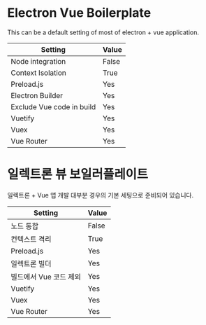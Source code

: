 # Electron Vue Boilerplate
This can be a default setting of most of electron + vue application.

| Setting                   | Value |
| ------------------------- | ----- |
| Node integration          | False |
| Context Isolation         | True  |
| Preload.js                | Yes   |
| Electron Builder          | Yes   |
| Exclude Vue code in build | Yes   |
| Vuetify                   | Yes   |
| Vuex                      | Yes   |
| Vue Router                | Yes   |

# 일렉트론 뷰 보일러플레이트
일렉트론 + Vue 앱 개발 대부분 경우의 기본 세팅으로 준비되어 있습니다.

| Setting               | Value |
| --------------------- | ----- |
| 노드 통합              | False |
| 컨텍스트 격리          | True  |
| Preload.js            | Yes   |
| 일렉트론 빌더          | Yes   |
| 빌드에서 Vue 코드 제외 | Yes   |
| Vuetify               | Yes   |
| Vuex                  | Yes   |
| Vue Router            | Yes   |